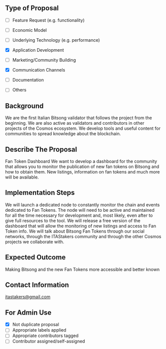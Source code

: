 ## Type of Proposal

- [ ] Feature Request (e.g. functionality)

- [ ] Economic Model

- [ ] Underlying Technology (e.g. performance)

- [x] Application Development

- [ ] Marketing/Community Building

- [x] Communication Channels

- [ ] Documentation

- [ ] Others

## Background

We are the first Italian Bitsong validator that follows the project from the beginning.
We are also active as validators and contributors in other projects of the Cosmos ecosystem. We develop tools and useful content for communities to spread knowledge about the blockchain.

## Describe The Proposal 

Fan Token Dashboard
We want to develop a dashboard for the community that allows you to monitor the publication of new fan tokens on Bitsong and how to obtain them.
New listings, information on fan tokens and much more will be available.

## Implementation Steps 

We will launch a dedicated node to constantly monitor the chain and events dedicated to Fan Tokens. The node will need to be active and maintained for all the time necessary for development and, most likely, even after to give full resources to the tool.
We will release a free version of the dashboard that will allow the monitoring of new listings and access to Fan Token info.
We will talk about Bitsong Fan Tokens through our social networks, through the ITAStakers community and through the other Cosmos projects we collaborate with.

## Expected Outcome

Making Bitsong and the new Fan Tokens more accessible and better known

## Contact Information

itastakers@gmail.com

## For Admin Use

- [x] Not duplicate proposal
- [ ] Appropriate labels applied
- [ ] Appropriate contributors tagged
- [ ] Contributor assigned/self-assigned
